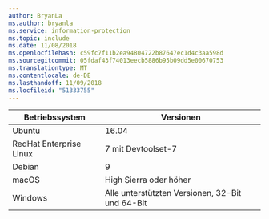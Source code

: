 ```yaml
---
author: BryanLa
ms.author: bryanla
ms.service: information-protection
ms.topic: include
ms.date: 11/08/2018
ms.openlocfilehash: c59fc7f11b2ea94804722b87647ec1d4c3aa598d
ms.sourcegitcommit: 05fdaf43f74013eecb5886b95b09dd5e00670753
ms.translationtype: MT
ms.contentlocale: de-DE
ms.lasthandoff: 11/09/2018
ms.locfileid: "51333755"
---
```

| Betriebssystem | Versionen |  
|------------------|----------|
| Ubuntu  |  16.04 |
| RedHat Enterprise Linux | 7 mit Devtoolset-7 |
| Debian  | 9 |
| macOS   | High Sierra oder höher |
| Windows | Alle unterstützten Versionen, 32-Bit und 64-Bit |
